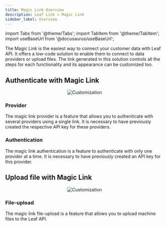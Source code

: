 ```yaml
---
title: Magic Link Overview
description: Leaf Link > Magic Link
sidebar_label: Overview
---
```


import Tabs from '@theme/Tabs';
import TabItem from '@theme/TabItem';
import useBaseUrl from '@docusaurus/useBaseUrl';

The Magic Link is the easiest way to connect your customer data with Leaf API. It offers a low-code solution to enable them to connect to data providers or upload files. The link generated in this solution controls all the steps for each functionality and its appearance can be customized too.

## Authenticate with Magic Link

<p align="center">
    <img alt="Customization" src={useBaseUrl('img/fluxo_authentication.png')} />
</p>

### Provider

The magic link provider is a feature that allows you to authenticate with several providers using a single link. It is necessary to have previously created the respective API key for these providers.

### Authentication

The magic link authentication is a feature to authenticate with only one provider at a time. It is necessary to have previously created an API key for this provider.

## Upload file with Magic Link

<p align="center">
    <img alt="Customization" src={useBaseUrl('img/fluxo_file_upload.png')} />
</p>

### File-upload

The magic link file-upload is a feature that allows you to upload machine files to the Leaf API.

